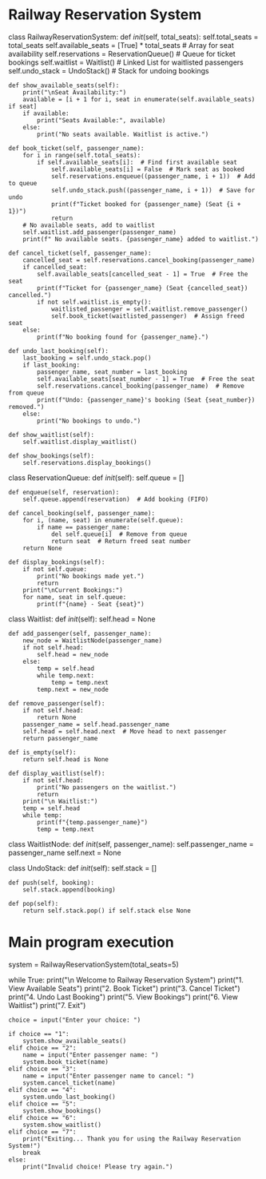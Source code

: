 # Railway Reservation System
class RailwayReservationSystem:
    def _init_(self, total_seats):
        self.total_seats = total_seats
        self.available_seats = [True] * total_seats  # Array for seat availability
        self.reservations = ReservationQueue()  # Queue for ticket bookings
        self.waitlist = Waitlist()  # Linked List for waitlisted passengers
        self.undo_stack = UndoStack()  # Stack for undoing bookings

    def show_available_seats(self):
        print("\nSeat Availability:")
        available = [i + 1 for i, seat in enumerate(self.available_seats) if seat]
        if available:
            print("Seats Available:", available)
        else:
            print("No seats available. Waitlist is active.")

    def book_ticket(self, passenger_name):
        for i in range(self.total_seats):
            if self.available_seats[i]:  # Find first available seat
                self.available_seats[i] = False  # Mark seat as booked
                self.reservations.enqueue((passenger_name, i + 1))  # Add to queue
                self.undo_stack.push((passenger_name, i + 1))  # Save for undo
                print(f"Ticket booked for {passenger_name} (Seat {i + 1})")
                return
        # No available seats, add to waitlist
        self.waitlist.add_passenger(passenger_name)
        print(f" No available seats. {passenger_name} added to waitlist.")

    def cancel_ticket(self, passenger_name):
        cancelled_seat = self.reservations.cancel_booking(passenger_name)
        if cancelled_seat:
            self.available_seats[cancelled_seat - 1] = True  # Free the seat
            print(f"Ticket for {passenger_name} (Seat {cancelled_seat}) cancelled.")
            if not self.waitlist.is_empty():
                waitlisted_passenger = self.waitlist.remove_passenger()
                self.book_ticket(waitlisted_passenger)  # Assign freed seat
        else:
            print(f"No booking found for {passenger_name}.")

    def undo_last_booking(self):
        last_booking = self.undo_stack.pop()
        if last_booking:
            passenger_name, seat_number = last_booking
            self.available_seats[seat_number - 1] = True  # Free the seat
            self.reservations.cancel_booking(passenger_name)  # Remove from queue
            print(f"Undo: {passenger_name}'s booking (Seat {seat_number}) removed.")
        else:
            print("No bookings to undo.")

    def show_waitlist(self):
        self.waitlist.display_waitlist()

    def show_bookings(self):
        self.reservations.display_bookings()


class ReservationQueue:
    def _init_(self):
        self.queue = []

    def enqueue(self, reservation):
        self.queue.append(reservation)  # Add booking (FIFO)

    def cancel_booking(self, passenger_name):
        for i, (name, seat) in enumerate(self.queue):
            if name == passenger_name:
                del self.queue[i]  # Remove from queue
                return seat  # Return freed seat number
        return None

    def display_bookings(self):
        if not self.queue:
            print("No bookings made yet.")
            return
        print("\nCurrent Bookings:")
        for name, seat in self.queue:
            print(f"{name} - Seat {seat}")


class Waitlist:
    def _init_(self):
        self.head = None

    def add_passenger(self, passenger_name):
        new_node = WaitlistNode(passenger_name)
        if not self.head:
            self.head = new_node
        else:
            temp = self.head
            while temp.next:
                temp = temp.next
            temp.next = new_node

    def remove_passenger(self):
        if not self.head:
            return None
        passenger_name = self.head.passenger_name
        self.head = self.head.next  # Move head to next passenger
        return passenger_name

    def is_empty(self):
        return self.head is None

    def display_waitlist(self):
        if not self.head:
            print("No passengers on the waitlist.")
            return
        print("\n Waitlist:")
        temp = self.head
        while temp:
            print(f"{temp.passenger_name}")
            temp = temp.next


class WaitlistNode:
    def _init_(self, passenger_name):
        self.passenger_name = passenger_name
        self.next = None


class UndoStack:
    def _init_(self):
        self.stack = []

    def push(self, booking):
        self.stack.append(booking)

    def pop(self):
        return self.stack.pop() if self.stack else None


# Main program execution
system = RailwayReservationSystem(total_seats=5)

while True:
    print("\n Welcome to Railway Reservation System")
    print("1. View Available Seats")
    print("2. Book Ticket")
    print("3. Cancel Ticket")
    print("4. Undo Last Booking")
    print("5. View Bookings")
    print("6. View Waitlist")
    print("7. Exit")

    choice = input("Enter your choice: ")

    if choice == "1":
        system.show_available_seats()
    elif choice == "2":
        name = input("Enter passenger name: ")
        system.book_ticket(name)
    elif choice == "3":
        name = input("Enter passenger name to cancel: ")
        system.cancel_ticket(name)
    elif choice == "4":
        system.undo_last_booking()
    elif choice == "5":
        system.show_bookings()
    elif choice == "6":
        system.show_waitlist()
    elif choice == "7":
        print("Exiting... Thank you for using the Railway Reservation System!")
        break
    else:
        print("Invalid choice! Please try again.")
